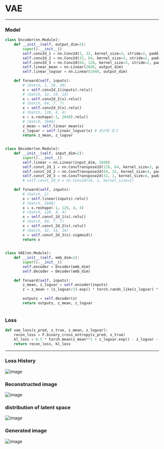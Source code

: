 # VAE

---

### Model

```python
class Encoder(nn.Module):
    def __init__(self, output_dim=2):
        super().__init__()
        self.conv2d_1 = nn.Conv2d(1, 32, kernel_size=3, stride=2, padding=1)
        self.conv2d_2 = nn.Conv2d(32, 64, kernel_size=3, stride=2, padding=1)
        self.conv2d_3 = nn.Conv2d(64, 128, kernel_size=3, stride=2, padding=1)
        self.linear_mean = nn.Linear(2048, output_dim)
        self.linear_logvar = nn.Linear(2048, output_dim)
        
    def forward(self, inputs):
        # (batch, 1, 28, 28)
        x = self.conv2d_1(inputs).relu()
        # (batch, 32, 14, 14)
        x = self.conv2d_2(x).relu()
        # (batch, 64, 7, 7)
        x = self.conv2d_3(x).relu()
        # (batch, 128, 4, 4)
        x = x.reshape(-1, 2048).relu()
        # (batch, 2048)
        z_mean = self.linear_mean(x)
        z_logvar = self.linear_logvar(x) # 분산에 로그
        return z_mean, z_logvar
    
    
class Decoder(nn.Module):
    def __init__(self, input_dim=2):
        super().__init__()
        self.linear = nn.Linear(input_dim, 2048)
        self.convt_2d_1 = nn.ConvTranspose2d(128, 64, kernel_size=3, padding=1, stride=2)
        self.convt_2d_2 = nn.ConvTranspose2d(64, 32, kernel_size=4, padding=1, stride=2)
        self.convt_2d_3 = nn.ConvTranspose2d(32, 1, kernel_size=4, padding=1, stride=2)
        # self.convt_2d_4 = nn.Conv2d(16, 1, kernel_size=1)
        
    def forward(self, inputs):
        # (batch, 2)
        x = self.linear(inputs).relu()
        # (batch, 2048)
        x = x.reshape(-1, 128, 4, 4)
        # (batch, 128, 4, 4)
        x = self.convt_2d_1(x).relu()
        # (batch, 64, 7, 7)
        x = self.convt_2d_2(x).relu()
        # (batch, 32, 14, 14)
        x = self.convt_2d_3(x).sigmoid()
        return x
        
        
class VAE(nn.Module):
    def __init__(self, emb_dim=2):
        super().__init__()
        self.encoder = Encoder(emb_dim)
        self.decoder = Decoder(emb_dim)
        
    def forward(self, inputs):
        z_mean, z_logvar = self.encoder(inputs)
        z = z_mean + (z_logvar/2).exp() * torch.randn_like(z_logvar) * self.training
        
        outputs = self.decoder(z)
        return outputs, z_mean, z_logvar
    
```

### Loss

```python
def vae_loss(x_pred, x_true, z_mean, z_logvar):
    recon_loss = F.binary_cross_entropy(x_pred, x_true)
    kl_loss = 0.5 * torch.mean(z_mean**2 + z_logvar.exp() - z_logvar - 1)
    return recon_loss, kl_loss
```

---

### Loss History

![image](https://github.com/tetrapod0/VAE/assets/48349693/b14d3054-b28a-4a4e-8b86-f8865433abf5)

### Reconstructed image

![image](https://github.com/tetrapod0/VAE/assets/48349693/092506d2-6ac6-4a4d-a2a7-cb30fea27456)

### distribution of latent space

![image](https://github.com/tetrapod0/VAE/assets/48349693/ae5978c0-afff-41c8-b100-f583571cae37)

### Generated image

![image](https://github.com/tetrapod0/VAE/assets/48349693/2eb6a21a-6ed5-4e45-b39e-892cc1129da3)











